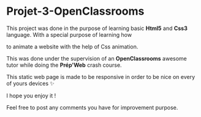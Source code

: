 # Projet-3-OpenClassrooms


This project was done in the purpose of learning basic **Html5** and **Css3** language. With a special purpose of learning how 

to animate a website with the help of Css animation.

This was done under the supervision of an **OpenClassrooms** awesome tutor while doing the **Prép'Web** crash course.

This static web page is made to be responsive in order to be nice on every of yours devices :sparkles:

I hope you enjoy it ! 

Feel free to post any comments you have for improvement purpose.
